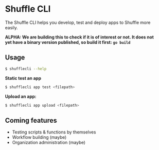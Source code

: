 # Shuffle CLI 
The Shuffle CLI helps you develop, test and deploy apps to Shuffle more easily.

**ALPHA: We are building this to check if it is of interest or not. It does not yet have a binary version published, so build it first: `go build`**

## Usage
```bash
$ shufflecli --help
```

**Static test an app**
```bash
$ shufflecli app test <filepath>
```

**Upload an app:**
```bash
$ shufflecli app upload <filepath>
```


## Coming features
- Testing scripts & functions by themselves
- Workflow building (maybe)
- Organization administration (maybe)
